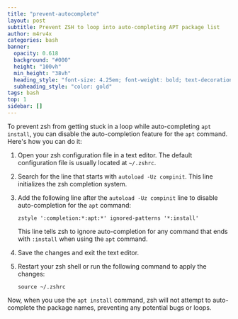 ```yaml
---
title: "prevent-autocomplete"
layout: post
subtitle: Prevent ZSH to loop into auto-completing APT package list
author: m4rv4x
categories: bash
banner:
  opacity: 0.618
  background: "#000"
  height: "100vh"
  min_height: "38vh"
  heading_style: "font-size: 4.25em; font-weight: bold; text-decoration: underline"
  subheading_style: "color: gold"
tags: bash
top: 1
sidebar: []
---
```

To prevent zsh from getting stuck in a loop while auto-completing `apt install`, you can disable the auto-completion feature for the `apt` command. Here's how you can do it:

1. Open your zsh configuration file in a text editor. The default configuration file is usually located at `~/.zshrc`.

2. Search for the line that starts with `autoload -Uz compinit`. This line initializes the zsh completion system.

3. Add the following line after the `autoload -Uz compinit` line to disable auto-completion for the `apt` command:

   ```shell
   zstyle ':completion:*:apt:*' ignored-patterns '*:install'
   ```

   This line tells zsh to ignore auto-completion for any command that ends with `:install` when using the `apt` command.

4. Save the changes and exit the text editor.

5. Restart your zsh shell or run the following command to apply the changes:

   ```shell
   source ~/.zshrc
   ```

Now, when you use the `apt install` command, zsh will not attempt to auto-complete the package names, preventing any potential bugs or loops.
